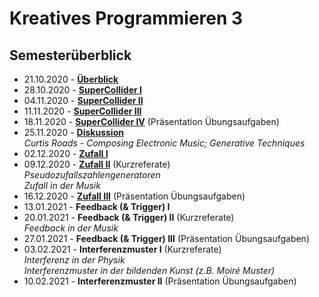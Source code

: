 # Kreatives Programmieren 3

## Semesterüberblick

* 21.10.2020 - **[Überblick](01)**
* 28.10.2020 - **[SuperCollider I](02)**
* 04.11.2020 - **[SuperCollider II](03)**
* 11.11.2020 - **[SuperCollider III](04)**
* 18.11.2020 - **[SuperCollider IV](05)** (Präsentation Übungsaufgaben)
* 25.11.2020 - **[Diskussion](06)**<br/>*Curtis Roads - Composing Electronic Music; Generative Techniques*
* 02.12.2020 - **[Zufall I](07)**
* 09.12.2020 - **[Zufall II](08)** (Kurzreferate)<br />*Pseudozufallszahlengeneratoren<br/>Zufall in der Musik*
* 16.12.2020 - **[Zufall III](09)** (Präsentation Übungsaufgaben)
* 13.01.2021 - **Feedback (& Trigger) I**
* 20.01.2021 - **Feedback (& Trigger) II** (Kurzreferate)<br />*Feedback in der Musik*
* 27.01.2021 - **Feedback (& Trigger) III** (Präsentation Übungsaufgaben)
* 03.02.2021 - **Interferenzmuster I** (Kurzreferate)<br />*Interferenz in der Physik*<br />*Interferenzmuster in der bildenden Kunst (z.B. Moiré Muster)*
* 10.02.2021 - **Interferenzmuster II** (Präsentation Übungsaufgaben)
